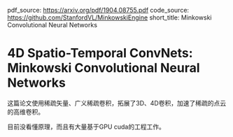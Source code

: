 pdf_source: https://arxiv.org/pdf/1904.08755.pdf
code_source: https://github.com/StanfordVL/MinkowskiEngine
short_title: Minkowski Convolutional Neural Networks
# 4D Spatio-Temporal ConvNets: Minkowski Convolutional Neural Networks

这篇论文使用稀疏矢量、广义稀疏卷积，拓展了3D、4D卷积，加速了稀疏的点云的高维卷积。


目前没看懂原理，而且有大量基于GPU cuda的工程工作。